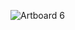 ![Artboard 6](https://user-images.githubusercontent.com/81954248/115833463-48b9dd00-a43e-11eb-997e-540c2e47a4f5.png)

